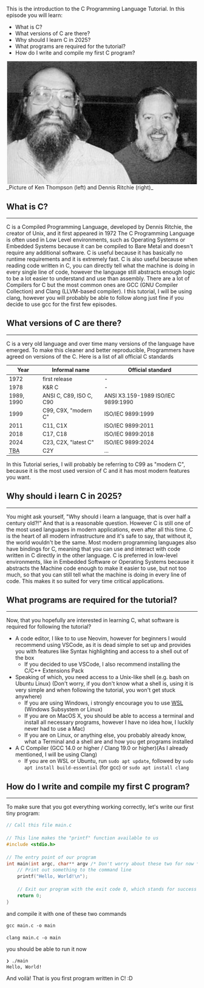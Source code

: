 This is the introduction to the C Programming Language Tutorial. In this episode you will learn:
-  What is C?
-  What versions of C are there?
-  Why should I learn C in 2025?
-  What programs are required for the tutorial?
- How do I write and compile my first C program?
<div align="center" style="display: flex; justify-content: space-evenly;">
  <img src="Pasted image 20250306134158.png" width="500" alt="Ken Thompson and Dennis Ritchie" />
  </div>
_Picture of Ken Thompson (left) and Dennis Ritchie (right)_

## What is C?

---
C is a Compiled Programming Language, developed by Dennis Ritchie, the creator of Unix, and it first appeared in 1972
The C Programming Language is often used in Low Level environments, such as Operating Systems or Embedded Systems because it can be compiled to Bare Metal and doesn't require any additional software. 
C is useful because it has basically no runtime requirements and it is extremely fast.
C is also useful because when reading code written in C, you can directly tell what the machine is doing in every single line of code, however the language still abstracts enough logic to be a lot easier to understand and use than assembly.
There are a lot of Compilers for C but the most common ones are GCC (GNU Compiler Collection) and Clang (LLVM-based compiler).
I this tutorial, I will be using clang, however you will probably be able to follow along just fine if you decide to use gcc for the first few episodes.

## What versions of C are there?

---
C is a very old language and over time many versions of the language have emerged. To make this cleaner and better reproducible, Programmers have agreed on versions of the C.
Here is a list of all official C standards

| Year                                         | Informal name           | Official standard                   |
| -------------------------------------------- | ----------------------- | ----------------------------------- |
| 1972                                         | first release           | -                                   |
| 1978                                         | K&R C                   | -                                   |
| 1989, 1990                                   | ANSI C, C89, ISO C, C90 | ANSI X3.159-1989  ISO/IEC 9899:1990 |
| 1999                                         | C99, C9X, "modern C"    | ISO/IEC 9899:1999                   |
| 2011                                         | C11, C1X                | ISO/IEC 9899:2011                   |
| 2018                                         | C17, C18                | ISO/IEC 9899:2018                   |
| 2024                                         | C23, C2X, "latest C"    | ISO/IEC 9899:2024                   |
| <abbr title="To be announced">TBA</abbr><br> | C2Y                     | ...                                 |
In this Tutorial series, I will probably be referring to C99 as "modern C", because it is the most used version of C and it has most modern features you want.

## Why should i learn C in 2025?

---
You might ask yourself, "Why should i learn a language, that is over half a century old?!"
And that is a reasonable question. However C is still one of the most used languages in modern applications, even after all this time. C is the heart of all modern infrastructure and it's safe to say, that without it, the world wouldn't be the same. Most modern programming languages also have bindings for C, meaning that you can use and interact with code written in C directly in the other language.
C is preferred in low-level environments, like in Embedded Software or Operating Systems because it abstracts the Machine code enough to make it easier to use, but not too much, so that you can still tell what the machine is doing in every line of code. 
This makes it so suited for very time critical applications.

## What programs are required for the tutorial?

---
Now, that you hopefully are interested in learning C, what software is required for following the tutorial?
- A code editor, I like to to use Neovim, however for beginners I would recommend using VSCode, as it is dead simple to set up and provides you with features like Syntax highlighting and access to a shell out of the box
	- If you decided to use VSCode, I also recommend installing the C/C++ Extensions Pack
- Speaking of which, you need access to a Unix-like shell (e.g. bash on Ubuntu Linux) (Don't worry, if you don't know what a shell is, using it is very simple and when following the tutorial, you won't get stuck anywhere)
	- If you are using Windows, i strongly encourage you to use [WSL](https://learn.microsoft.com/en-us/windows/wsl/install) (Windows Subsystem or Linux) 
	- If you are on MacOS X, you should be able to access a terminal and install all necessary programs, however I have no idea how, I luckily never had to use a Mac)
	- If you are on Linux, or anything else, you probably already know, what a Terminal and a shell are and how you get programs installed
- A C Compiler (GCC 14.0 or higher / Clang 19.0 or higher)(As I already mentioned, I will be using Clang)
	- If you are on WSL or Ubuntu, run `sudo apt update`, followed by `sudo apt install build-essential` (for gcc) or `sudo apt install clang`

## How do I write and compile my first C program?

---
To make sure that you got everything working correctly, let's write our first tiny program:
```C
// Call this file main.c

// This line makes the "printf" function available to us
#include <stdio.h>

// The entry point of our program
int main(int argc, char** argv /* Don't worry about these two for now */){
	// Print out something to the command line
	printf("Hello, World!\n");

	// Exit our program with the exit code 0, which stands for success
	return 0;
}
```
and compile it with one of these two commands
```
gcc main.c -o main

clang main.c -o main
```
you should be able to run it now
```
❯ ./main
Hello, World!
```

And voilà! That is you first program written in C! :D